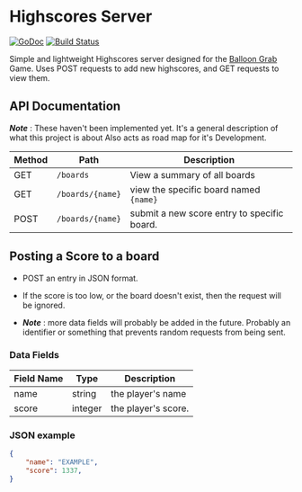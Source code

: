 Highscores Server
==============================

[![GoDoc](https://godoc.org/github.com/fractalbach/highscores/scoreboard?status.svg)](https://godoc.org/github.com/fractalbach/highscores/scoreboard)
[![Build Status](https://travis-ci.org/fractalbach/highscores.svg?branch=master)](https://travis-ci.org/fractalbach/highscores)

Simple and lightweight Highscores server designed for the
[Balloon Grab](https://github.com/fractalbach/float-up)
Game. Uses POST requests to add new highscores, and
GET requests to view them.

## API Documentation

___Note___ : These haven't been implemented yet.
It's a general description of what this project is about
Also acts as road map for it's Development.


 Method |    Path    | Description
--------|------------|--------------
GET | `/boards` | View a summary of all boards
GET | `/boards/{name}` | view the specific board named `{name}`
POST | `/boards/{name}` | submit a new score entry to specific board.

## Posting a Score to a board

-   POST an entry in JSON format.

-   If the score is too low, or the board doesn't exist,
    then the request will be ignored.

-   ___Note___ : more data fields will probably be added in the future.
    Probably an identifier or something that prevents random requests
    from being sent.

### Data Fields

Field Name | Type | Description
-----------|------|--------------
name | string | the player's name
score | integer | the player's score.

### JSON example
```json
{
    "name": "EXAMPLE",
    "score": 1337,
}
```
